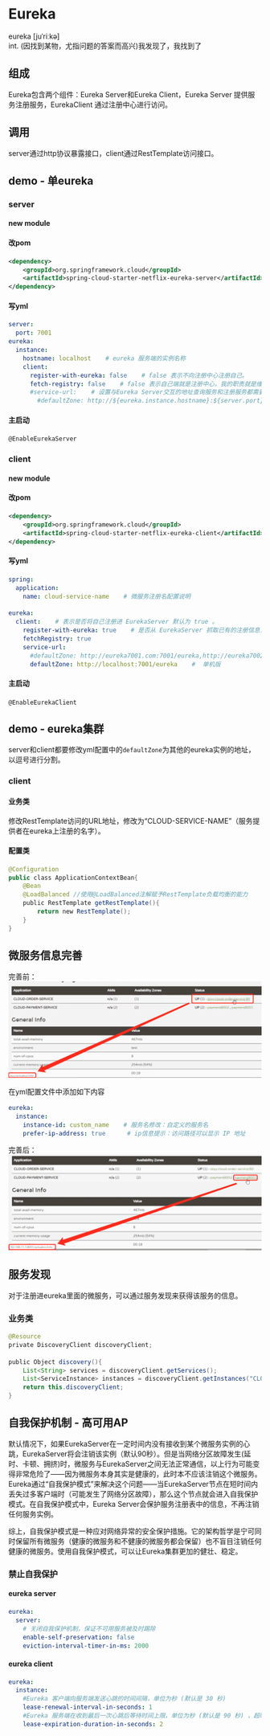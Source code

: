 # Eureka
eureka \[juˈriːkə]  
int. (因找到某物，尤指问题的答案而高兴)我发现了，我找到了

## 组成
Eureka包含两个组件：Eureka Server和Eureka Client，Eureka Server 提供服务注册服务，EurekaClient 通过注册中心进行访问。

## 调用
server通过http协议暴露接口，client通过RestTemplate访问接口。



## demo - 单eureka
### server
#### new module
#### 改pom
```xml
<dependency>
    <groupId>org.springframework.cloud</groupId>
    <artifactId>spring-cloud-starter-netflix-eureka-server</artifactId>
</dependency> 
```
#### 写yml
```yml
server:
  port: 7001
eureka:
  instance:
    hostname: localhost    # eureka 服务端的实例名称
    client:
      register-with-eureka: false    # false 表示不向注册中心注册自己。
      fetch-registry: false    # false 表示自己端就是注册中心，我的职责就是维护服务实例，并不需要去检索服务
      #service-url:    # 设置与Eureka Server交互的地址查询服务和注册服务都需要依赖这个地址。
        #defaultZone: http://${eureka.instance.hostname}:${server.port}/eureka/ 

```
#### 主启动
`@EnableEurekaServer`

### client
#### new module
#### 改pom
```xml
<dependency>
    <groupId>org.springframework.cloud</groupId>
    <artifactId>spring-cloud-starter-netflix-eureka-client</artifactId>
</dependency> 
```
#### 写yml
```yml
spring:
  application:
    name: cloud-service-name    # 微服务注册名配置说明

eureka:
  client:    # 表示是否将自己注册进 EurekaServer 默认为 true 。     
    register-with-eureka: true    # 是否从 EurekaServer 抓取已有的注册信息，默认为 true 。单节点无所谓，集群必须设置为 true 才能配合 ribbon 使用负载均衡     
    fetchRegistry: true    
    service-url:      
      #defaultZone: http://eureka7001.com:7001/eureka,http://eureka7002.com:7002/eureka    #  集群版
      defaultZone: http://localhost:7001/eureka    #  单机版
```
#### 主启动
`@EnableEurekaClient`



## demo - eureka集群
server和client都要修改yml配置中的`defaultZone`为其他的eureka实例的地址，以逗号进行分割。

### client

#### 业务类
修改RestTemplate访问的URL地址，修改为“CLOUD-SERVICE-NAME”（服务提供者在eureka上注册的名字）。
#### 配置类
```java
@Configuration
public class ApplicationContextBean{
    @Bean
    @LoadBalanced //使用@LoadBalanced注解赋予RestTemplate负载均衡的能力
    public RestTemplate getRestTemplate(){
        return new RestTemplate();
    }
}
```

## 微服务信息完善
完善前：
![eureka+20211020122014](https://raw.githubusercontent.com/loli0con/picgo/master/images/eureka%2B20211020122014.png%2B2021-10-20-12-20-15)

在yml配置文件中添加如下内容
```yml
eureka:
  instance:
    instance-id: custom_name    # 服务名修改：自定义的服务名
    prefer-ip-address: true      # ip信息提示：访问路径可以显示 IP 地址
```

完善后：
![eureka+20211020122130](https://raw.githubusercontent.com/loli0con/picgo/master/images/eureka%2B20211020122130.png%2B2021-10-20-12-21-31)


## 服务发现
对于注册进eureka里面的微服务，可以通过服务发现来获得该服务的信息。

### 业务类
```java
@Resource
private DiscoveryClient discoveryClient;

public Object discovery(){
    List<String> services = discoveryClient.getServices();
    List<ServiceInstance> instances = discoveryClient.getInstances("CLOUD-PAYMENT-SERVICE"); // 获取某个微服务名称下面的微服务实例
    return this.discoveryClient;
} 
```

## 自我保护机制 - 高可用AP
默认情况下，如果EurekaServer在一定时间内没有接收到某个微服务实例的心跳，EurekaServer将会注销该实例（默认90秒）。但是当网络分区故障发生(延时、卡顿、拥挤)时，微服务与EurekaServer之间无法正常通信，以上行为可能变得非常危险了——因为微服务本身其实是健康的，此时本不应该注销这个微服务。Eureka通过“自我保护模式”来解决这个问题——当EurekaServer节点在短时间内丢失过多客户端时（可能发生了网络分区故障），那么这个节点就会进入自我保护模式。在自我保护模式中，Eureka Server会保护服务注册表中的信息，不再注销任何服务实例。

综上，自我保护模式是一种应对网络异常的安全保护措施。它的架构哲学是宁可同时保留所有微服务（健康的微服务和不健康的微服务都会保留）也不盲目注销任何健康的微服务。使用自我保护模式，可以让Eureka集群更加的健壮、稳定。 

### 禁止自我保护
#### eureka server
```yml
eureka:
  server:
    # 关闭自我保护机制，保证不可用服务被及时踢除
    enable-self-preservation: false
    eviction-interval-timer-in-ms: 2000
```
#### eureka client
```yml
eureka:
  instance:
    #Eureka 客户端向服务端发送心跳的时间间隔，单位为秒 (默认是 30 秒)
    lease-renewal-interval-in-seconds: 1
    #Eureka 服务端在收到最后一次心跳后等待时间上限，单位为秒 (默认是 90 秒) ，超时将剔除服务
    lease-expiration-duration-in-seconds: 2
```
